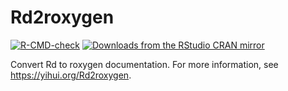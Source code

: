 # Rd2roxygen

<!-- badges: start -->
[![R-CMD-check](https://github.com/yihui/Rd2roxygen/workflows/R-CMD-check/badge.svg)](https://github.com/yihui/Rd2roxygen/actions)
[![Downloads from the RStudio CRAN mirror](https://cranlogs.r-pkg.org/badges/Rd2roxygen)](https://cran.r-project.org/package=Rd2roxygen)
<!-- badges: end -->

Convert Rd to roxygen documentation. For more information, see <https://yihui.org/Rd2roxygen>.


